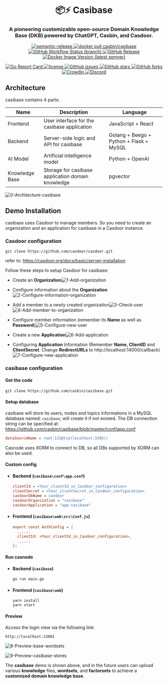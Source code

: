 <h1 align="center" style="border-bottom: none;">📦⚡️ Casibase</h1>
<h3 align="center">A pioneering customizable open-source Domain Knowledge Base (DKB)
    powered by ChatGPT, Casbin, and Casdoor.</h3>
<p align="center">
  <a href="#badge">
    <img alt="semantic-release" src="https://img.shields.io/badge/%20%20%F0%9F%93%A6%F0%9F%9A%80-semantic--release-e10079.svg">
  </a>
  <a href="https://hub.docker.com/r/casbin/casibase">
    <img alt="docker pull casbin/casibase" src="https://img.shields.io/docker/pulls/casbin/casibase.svg">
  </a>
  <a href="https://github.com/casbin/casibase/actions/workflows/build.yml">
    <img alt="GitHub Workflow Status (branch)" src="https://github.com/casdoor/casdoor/workflows/Build/badge.svg?style=flat-square">
  </a>
  <a href="https://github.com/casibase/casibase/releases/latest">
    <img alt="GitHub Release" src="https://img.shields.io/github/v/release/casbin/casibase.svg">
  </a>
  <a href="https://hub.docker.com/repository/docker/casbin/casibase">
    <img alt="Docker Image Version (latest semver)" src="https://img.shields.io/badge/Docker%20Hub-latest-brightgreen">
  </a>
<!-- waiting for changing -->
<!-- <a href="https://hub.docker.com/r/casbin/casibase"> -->
<!-- <a href="https://github.com/casbin/casibase/actions/workflows/build.yml"> -->
<!-- <a href="https://github.com/casibase/casibase/releases/latest"> -->
<!-- <a href="https://hub.docker.com/repository/docker/casbin/casibase"> -->
</p>

<p align="center">
  <a href="https://goreportcard.com/report/github.com/casbin/casibase">
    <img alt="Go Report Card" src="https://goreportcard.com/badge/github.com/casbin/casibase?style=flat-square">
  </a>
  <a href="https://github.com/casbin/casibase/blob/master/LICENSE">
    <img src="https://img.shields.io/github/license/casbin/casibase?style=flat-square" alt="license">
  </a>
  <a href="https://github.com/casbin/casibase/issues">
    <img alt="GitHub issues" src="https://img.shields.io/github/issues/casbin/casibase?style=flat-square">
  </a>
  <a href="#">
    <img alt="GitHub stars" src="https://img.shields.io/github/stars/casbin/casibase?style=flat-square">
  </a>
  <a href="https://github.com/casbin/casibase/network">
    <img alt="GitHub forks" src="https://img.shields.io/github/forks/casbin/casibase?style=flat-square">
  </a>
  <a href="https://crowdin.com/project/casibase">
    <img alt="Crowdin" src="https://badges.crowdin.net/casibase/localized.svg">
  </a>
  <a href="https://discord.gg/devUNrWXrh">
    <img alt="Discord" src="https://img.shields.io/discord/1022748306096537660?logo=discord&label=discord&color=5865F2">
  </a>
</p>

## Architecture

casibase contains 4 parts:

| **Name**       | **Description**                                   | **Language**                            |
| -------------- | ------------------------------------------------- | --------------------------------------- |
| Frontend       | User interface for the casibase application       | JavaScript + React                      |
| Backend        | Server-side logic and API for casibase            | Golang + Beego + Python + Flask + MySQL |
| AI Model       | Artificial intelligence model                     | Python + OpenAI                         |
| Knowledge Base | Storage for casibase application domain knowledge | pgvector                                |

![0-Architecture-casibase](assets/0-Architecture-casibase.png)

## Demo Installation

casibase uses Casdoor to manage members. So you need to create an organization and an application for casibase in a Casdoor instance.

### Casdoor configuration 

```shell
git clone https://github.com/casdoor/casdoor.git
```

refer to: https://casdoor.org/docs/basic/server-installation

Follow these steps to setup Casdoor for casibase:

- Create an **Organization**![1-Add-organization](assets/1-Add-organization.png)

- Configure information about the **Organization**![2-Configure-information-organization](assets/2-Configure-information-organization.png)

- Add a member to a newly created organization![3-Check-user](assets/3-Check-user.png)![4-Add-member-to-organization](assets/4-Add-member-to-organization.png)

- Configure member information (remember its **Name** as well as **Password**)![5-Configure-new-user](assets/5-Configure-new-user.png)



- Create a new **Application**![6-Add-application](assets/6-Add-application.png)

- Configuring **Application** Information (Remember **Name, ClientID** and **ClientSecret**. Change **RedirectURLs** to http://localhost:14000/callback) ![7-Configure-new-application](assets/7-Configure-new-application.png)

### casibase configuration 

#### Get the code

```shell
git clone https://github.com/casbin/casibase.git
```

#### Setup database

casibase will store its users, nodes and topics informations in a MySQL database named: `casibase`, will create it if not existed. The DB connection string can be specified at: https://github.com/casbin/casibase/blob/master/conf/app.conf

```ini
dataSourceName = root:123@tcp(localhost:3306)/
```

Casnode uses XORM to connect to DB, so all DBs supported by XORM can also be used.

#### Custom config

- #### Backend (`casibase\conf\app.conf`)

  ```ini
  clientId = <Your_clientId_in_Casdoor_configuration>
  clientSecret = <Your_clientSecret_in_Casdoor_configuration>
  casdoorDbName = casdoor
  casdoorOrganization = "casibase"
  casdoorApplication = "app-casibase"
  ```

- #### Frontend (`casibase\web\src\Conf.js`)

  ```ini
  export const AuthConfig = {
    ......
    clientId: <Your_clientId_in_Casdoor_configuration>,
    ......
  };
  ```

#### Run casnode

  - #### Backend (`casibase`)

    ```shell
    go run main.go
    ```

  - #### Frontend (`casibase\web`)

    ```shell
    yarn install
    yarn start
    ```

#### Preview

Access the login view via the following link:

```shell
http://localhost:13001
```

![8-Preview-base-wordsets](assets/8-Preview-base-wordsets.png)

![9-Preview-casibase-stores](assets/9-Preview-casibase-stores.png)

The **casibase** demo is shown above, and in the future users can upload various **knowledge** files, **wordsets**, and **factorsets** to achieve a **customized domain knowledge base**.
